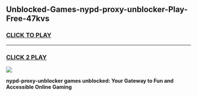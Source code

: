 
## Unblocked-Games-nypd-proxy-unblocker-Play-Free-47kvs
<h3>
<a href="https://premium76.site?title=nypd-proxy-unblocker&ref=20M">CLICK TO PLAY</a></h3>
<hr>

<h3>
<a href="https://premium76.site?title=nypd-proxy-unblocker&ref=20M">CLICK 2 PLAY</a>
  
</h3>

<a href="https://premium76.site?title=nypd-proxy-unblocker&ref=19M"><img src="https://clearcache.store/games.png"></a>


**nypd-proxy-unblocker games unblocked: Your Gateway to Fun and Accessible Online Gaming**
